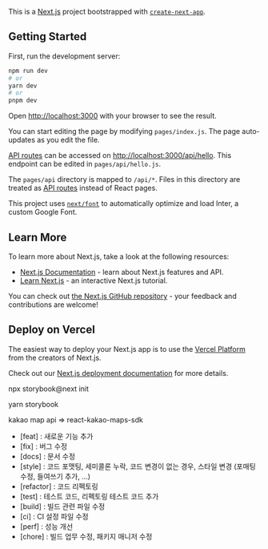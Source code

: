 This is a [Next.js](https://nextjs.org/) project bootstrapped with [`create-next-app`](https://github.com/vercel/next.js/tree/canary/packages/create-next-app).

## Getting Started

First, run the development server:

```bash
npm run dev
# or
yarn dev
# or
pnpm dev
```

Open [http://localhost:3000](http://localhost:3000) with your browser to see the result.

You can start editing the page by modifying `pages/index.js`. The page auto-updates as you edit the file.

[API routes](https://nextjs.org/docs/api-routes/introduction) can be accessed on [http://localhost:3000/api/hello](http://localhost:3000/api/hello). This endpoint can be edited in `pages/api/hello.js`.

The `pages/api` directory is mapped to `/api/*`. Files in this directory are treated as [API routes](https://nextjs.org/docs/api-routes/introduction) instead of React pages.

This project uses [`next/font`](https://nextjs.org/docs/basic-features/font-optimization) to automatically optimize and load Inter, a custom Google Font.

## Learn More

To learn more about Next.js, take a look at the following resources:

- [Next.js Documentation](https://nextjs.org/docs) - learn about Next.js features and API.
- [Learn Next.js](https://nextjs.org/learn) - an interactive Next.js tutorial.

You can check out [the Next.js GitHub repository](https://github.com/vercel/next.js/) - your feedback and contributions are welcome!

## Deploy on Vercel

The easiest way to deploy your Next.js app is to use the [Vercel Platform](https://vercel.com/new?utm_medium=default-template&filter=next.js&utm_source=create-next-app&utm_campaign=create-next-app-readme) from the creators of Next.js.

Check out our [Next.js deployment documentation](https://nextjs.org/docs/deployment) for more details.

<!-- storybook 설치 -->

npx storybook@next init

<!-- storybook start방법  http://localhost:6006/ 으로자동으로 열림-->

yarn storybook

kakao map api
=> react-kakao-maps-sdk


- [feat] : 새로운 기능 추가
- [fix] : 버그 수정
- [docs] : 문서 수정
- [style] : 코드 포맷팅, 세미콜론 누락, 코드 변경이 없는 경우, 스타일 변경 (포매팅 수정, 들여쓰기 추가, …)
- [refactor] : 코드 리펙토링
- [test] : 테스트 코드, 리펙토링 테스트 코드 추가
- [build] : 빌드 관련 파일 수정
- [ci] : CI 설정 파일 수정
- [perf] : 성능 개선
- [chore] : 빌드 업무 수정, 패키지 매니저 수정
